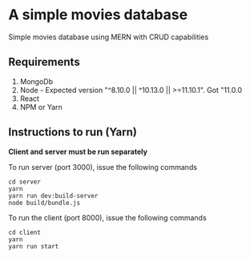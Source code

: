 
# A simple movies database 
Simple movies database using MERN with CRUD capabilities

<h2>Requirements</h2>

  1. MongoDb
  2. Node - Expected version "^8.10.0 || ^10.13.0 || >=11.10.1". Got "11.0.0
  3. React 
  4. NPM or Yarn

<h2>Instructions to run (Yarn)</h2>

<strong>Client and server must be run separately</strong>

To run server (port 3000), issue the following commands

`cd server` <br />
`yarn` <br />
`yarn run dev:build-server` <br />
`node build/bundle.js`

To run the client (port 8000), issue the following commands

`cd client` <br />
`yarn` <br />
`yarn run start`
